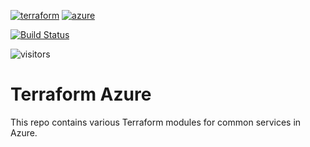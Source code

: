 [![terraform](https://img.shields.io/badge/Terraform-purple?style=for-the-badge&logo=terraform)](https://www.terraform.io/)
[![azure](https://img.shields.io/badge/Azure-blue?style=for-the-badge&logo=microsoft-azure)](https://azure.microsoft.com/)

[![Build Status](https://dev.azure.com/qman-being/homelab/_apis/build/status/qman-being.terraform-azure?branchName=master)](https://dev.azure.com/qman-being/homelab/_build/latest?definitionId=13&branchName=master)


![visitors](https://visitor-badge.glitch.me/badge?page_id=qman-being.terraform-azure&left_color=grey&right_color=red)

# Terraform Azure

This repo contains various Terraform modules for common services in Azure. 
